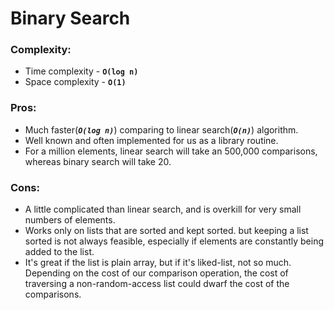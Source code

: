 # Binary Search

### Complexity:
 - Time complexity - **`O(log n)`**
 - Space complexity - **`O(1)`**

### Pros:
* Much faster(**_`O(log n)`_**) comparing to linear search(**_`O(n)`_**) algorithm.
* Well known and often implemented for us as a library routine.
* For a million elements, linear search will take an 500,000 comparisons, whereas binary search will take 20.

### Cons:
* A little complicated than linear search, and is overkill for very small numbers of elements.
* Works only on lists that are sorted and kept sorted. but keeping a list sorted is not always feasible, especially if elements are constantly being added to the list.
* It's great if the list is plain array, but if it's liked-list, not so much. Depending on the cost of our comparison operation, the cost of traversing a non-random-access list could dwarf the cost of the comparisons.
